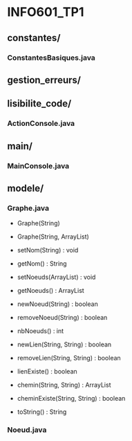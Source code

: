 # INFO601_TP1

## constantes/

### ConstantesBasiques.java

## gestion_erreurs/

## lisibilite_code/

### ActionConsole.java

## main/

### MainConsole.java

## modele/

### Graphe.java

- Graphe(String)
- Graphe(String, ArrayList<Noeud>)

- setNom(String) : void
- getNom() : String
- setNoeuds(ArrayList<Noeud>) : void
- getNoeuds() : ArrayList<Noeud>

- newNoeud(String) : boolean
- removeNoeud(String) : boolean
- nbNoeuds() : int
- newLien(String, String) : boolean
- removeLien(String, String) : boolean
- lienExiste() : boolean
- chemin(String, String) : ArrayList<String>
- cheminExiste(String, String) : boolean
- toString() : String

### Noeud.java
